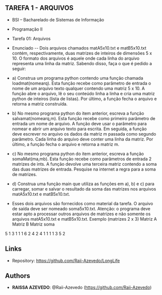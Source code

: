 ## TAREFA 1 - ARQUIVOS
 
- BSI – Bacharelado de Sistemas de Informação
- Programação II
- Tarefa 01: Arquivos
- Enunciado
-- Dois arquivos chamados matA5x10.txt e matB5x10.txt contém, respectivamente, duas matrizes de inteiros de dimensões 5 x 10. O formato dos arquivos é aquele onde cada linha do arquivo representa uma linha da matriz. Sabendo disso, faça o que é pedido a seguir:

- a) Construa um programa python contendo uma função chamada loadmat(nomearq). Esta função recebe como parâmetro de entrada o nome de um arquivo texto qualquer contendo uma matriz 5 x 10. A função abre o arquivo, lê o seu conteúdo linha a linha e cria uma matriz python de inteiros (lista de listas). Por último, a função fecha o arquivo e retorna a matriz construída.

- b) No mesmo programa python do item anterior, escreva a função salvamat(nomearq,m). Esta função recebe como primeiro parâmetro de entrada um nome de arquivo. A função deve usar o parâmetro para nomear e abrir um arquivo texto para escrita. Em seguida, a função deve escrever no arquivo os dados da matriz m passada como segundo
parâmetro. Cada linha do arquivo deve conter uma linha da matriz. Por último, a função fecha o arquivo e retorna a matriz m.

- c) No mesmo programa python do item anterior, escreva a função somaMat(ma,mb). Esta função recebe como parâmetros de entrada 2 matrizes de ints. A função devolve uma
terceira matriz contendo a soma das duas matrizes de entrada. Pesquise na internet a regra para a soma de matrizes.

- d) Construa uma função main que utiliza as funções em a), b) e c) para carregar, somar e salvar o resultado da soma das matrizes nos arquivos matA5x10.txt e matB5x10.txt.

- Esses dois arquivos são fornecidos como material da tarefa.
O arquivo de saída deve ser nomeado soma5x10.txt.
Atenção: o programa deve estar apto a processar outros arquivos de matrizes e não
somente os arquivos matA5x10.txt e matB5x10.txt.
Exemplo (matrizes 2 x 3)
Matriz A Matriz B Matriz soma

5 1 3 1 1 1 6 2 4
2 4 1 1 1 1 3 5 2

 
## Links
 
  - Repository: https://github.com/Raii-Azevedo/LongLife
 
 
## Authors
 
* **RAISSA AZEVEDO**: @Raii-Azevedo (https://github.com/Raii-Azevedo)
